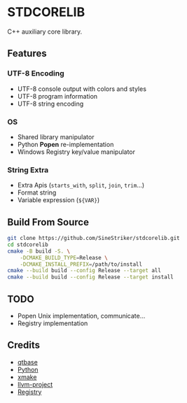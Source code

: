 # STDCORELIB

C++ auxiliary core library.

## Features

### UTF-8 Encoding

- UTF-8 console output with colors and styles
- UTF-8 program information
- UTF-8 string encoding

### OS

- Shared library manipulator
- Python **Popen** re-implementation
- Windows Registry key/value manipulator

### String Extra
- Extra Apis (`starts_with`, `split`, `join`, `trim`...)
- Format string
- Variable expression (`${VAR}`)

## Build From Source

```bash
git clone https://github.com/SineStriker/stdcorelib.git
cd stdcorelib
cmake -B build -S. \
    -DCMAKE_BUILD_TYPE=Release \
    -DCMAKE_INSTALL_PREFIX=/path/to/install
cmake --build build --config Release --target all
cmake --build build --config Release --target install
```

## TODO

- Popen Unix implementation, communicate...
- Registry implementation

## Credits

- [qtbase](https://github.com/qt/qtbase)
- [Python](https://github.com/python/cpython)
- [xmake](https://github.com/xmake-io/xmake)
- [llvm-project](https://github.com/llvm/llvm-project)
- [Registry](https://github.com/m4x1m1l14n/Registry)